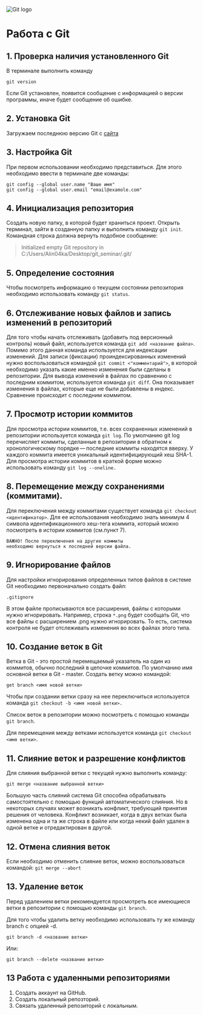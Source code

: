 ![Git logo](git-logo.jpg)
# Работа с Git

## 1. Проверка наличия установленного Git

В терминале выполнить команду
```
git version
````
Если Git установлен, появится сообщение с информацией о версии программы, иначе будет сообщение об ошибке.

## 2. Установка Git
Загружаем последнюю версию Git с [сайта](https://git-scm.com/downloads)

## 3. Настройка Git 
При первом использовании необходимо представиться. Для этого необходимо ввести в терминале две команды:
```
git config --global user.name "Ваше имя"
git config --global user.email "email@examole.com"
```

## 4. Инициализация репозитория
Создать новую папку, в которой будет храниться проект. Открыть терминал, зайти в созданную папку и выполнить команду `git init`. Командная строка должна вернуть подобное сообщение:
> Initialized empty Git repository in C:/Users/Alin04ka/Desktop/git_seminar/.git/

 
## 5. Определение состояния
Чтобы посмотреть информацию о текущем состоянии репозитория необходимо использовать команду `git status`.

## 6. Отслеживание новых файлов и запись изменений в репозиторий
Для того чтобы начать отслеживать (добавить под версионный контроль) новый файл, используется команда `git add <название файла>`. Помимо этого данная команда используется для индексации изменений. 
Для записи (фиксации) проиндексированных изменений нужно воспользоваться командой `git commit <"комментарий">`, в которой необходимо указать какие именно изменения были сделаны в репозитории.
Для вывода изменений в файлах по сравнению с последним коммитом, используется команда `git diff`. Она показывает изменения в файлах, которые еще не были добавлены в индекс. Сравнение происходит с последним коммитом.

## 7. Просмотр истории коммитов 
 Для просмотра истории коммитов, т.е. всех сохраненных изменений в репозитории используется команда `git log`.
 По умолчанию  git log перечисляет коммиты, сделанные в репозитории в обратном к хронологическому порядке — последние коммиты находятся вверху. У каждого коммита имеется уникальный идентифицирующий хеш SHA-1. 
 Для просмотра истории коммитов в краткой форме можно использовать команду `git log --oneline.`
 
 ## 8. Перемещение между сохранениями (коммитами). 
 Для переключения между коммитами существует команда `git checkout <идентификатор>`. Для ее использования необходимо знать минимум 4 символа идентификационного хеш-тега коммита, который можно посмотреть в истории коммитов (см.пункт 7). 
 ```
 ВАЖНО! После переключения на другие коммиты 
 необходимо вернуться к последней версии файла.
 ``` 

## 9. Игнорирование файлов

Для настройки игнорирования определенных типов файлов в системе Git необходимо первоначально создать файл:

`.gitignore`

В этом файле прописываются все расширения, файлы с которыми нужно игнорировать. Например, строка `*.png` будет сообщать Git, что все файлы с расширением .png нужно игнорировать. То есть, система контроля не будет отслеживать изменения во всех файлах этого типа.


## 10. Создание веток в Git
Ветка в Git  - это простой перемещаемый указатель на один из коммитов, обычно последний в цепочке коммитов. По умолчанию имя основной ветки в Git - master. 
Создать ветку можно командой:
```
get branch <имя новой ветки>
```
Чтобы при создании ветки сразу на нее переключиться используется команда `git checkout -b <имя новой ветки>.`

Список веток в репозитории можно посмотреть с помощью команды `git branch`.

Для перемещения между ветками используется команда `git checkout <имя ветки>`. 

## 11. Слияние веток и разрешение конфликтов
Для слияния выбранной ветки с текущей нужно выполнить команду:

`git merge <название выбранной ветки>`

Большую часть слияний система Git способна обрабатывать самостоятельно с помощью функций автоматического слияния. Но в некоторых случаях может возникать конфликт, требующий принятия решения от человека. Конфликт возникает, когда в двух ветках была изменена одна и та же строка в файле или когда некий файл удален в одной ветке и отредактирован в другой.

## 12. Отмена слияния веток
Если необходимо отменить слияние веток, можно воспользоваться командой: 
`git merge --abort`

## 13. Удаление веток

Перед удалением ветки рекомендуется просмотреть все имеющиеся ветки в репозитории с помощью команды `git branch`. 

Для того чтобы удалить ветку необходимо использовать ту же команду branch с опцией -d. 
```
git branch -d <название ветки>
```
Или:
```
git branch --delete <название ветки>
```
## 13 Работа с удаленными репозиториями
1. Создать аккаунт на GitHub.
2. Создать локальный репозторий.
3. Связать удаленный репозиторий с локальным.